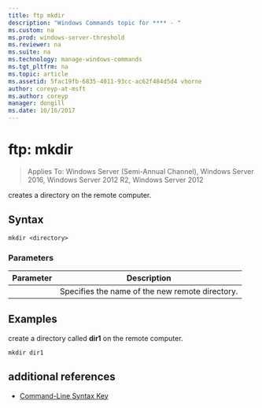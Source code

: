 ```yaml
---
title: ftp mkdir
description: "Windows Commands topic for **** - "
ms.custom: na
ms.prod: windows-server-threshold
ms.reviewer: na
ms.suite: na
ms.technology: manage-windows-commands
ms.tgt_pltfrm: na
ms.topic: article
ms.assetid: 5fac19fb-6835-4011-93cc-ac62f484d5d4 vhorne
author: coreyp-at-msft
ms.author: coreyp
manager: dongill
ms.date: 10/16/2017
---
```

# ftp: mkdir

>Applies To: Windows Server (Semi-Annual Channel), Windows Server 2016, Windows Server 2012 R2, Windows Server 2012

creates a directory on the remote computer.   
## Syntax  
```  
mkdir <directory>  
```  
### Parameters  

|  Parameter  |                   Description                   |
|-------------|-------------------------------------------------|
| <directory> | Specifies the name of the new remote directory. |

## <a name="BKMK_Examples"></a>Examples  
create a directory called **dir1** on the remote computer.  
```  
mkdir dir1  
```  
## additional references  
-   [Command-Line Syntax Key](command-line-syntax-key.md)  
